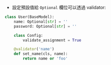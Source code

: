 - 設定預設值給 `Optional` 欄位可以透過 validator:
```python
class User(BaseModel):
    name: Optional[str] = ''
    password: Optional[str] = ''

    class Config:
        validate_assignment = True

    @validator('name')
    def set_name(cls, name):
        return name or 'foo'
```
